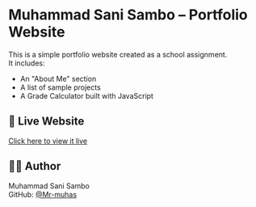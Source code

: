 # Muhammad Sani Sambo – Portfolio Website

This is a simple portfolio website created as a school assignment.  
It includes:

- An "About Me" section
- A list of sample projects
- A Grade Calculator built with JavaScript

## 🔗 Live Website
[Click here to view it live](https://mr-muhas.github.io/muhas-portfolio-website/)

## 🧑‍💻 Author
Muhammad Sani Sambo  
GitHub: [@Mr-muhas](https://github.com/Mr-muhas)